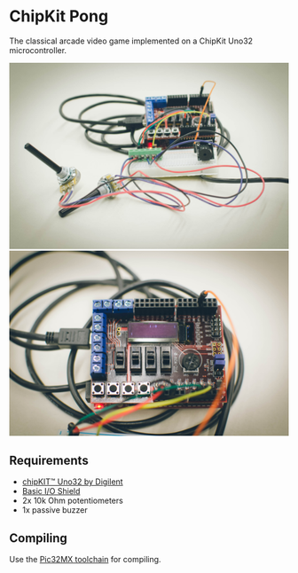 # ChipKit Pong
The classical arcade video game implemented on a ChipKit Uno32 microcontroller.

![screenshot0](media/chipkit_pong_2.jpg)
![screenshot0](media/chipkit_pong_1.jpg)

## Requirements
* [chipKIT™ Uno32 by Digilent](http://chipkit.net/wpcproduct/chipkit-uno32/)
* [Basic I/O Shield](http://chipkit.net/wpcproduct/chipkit-basic-io-shield/)
* 2x 10k Ohm potentiometers
* 1x passive buzzer

## Compiling
Use the [Pic32MX toolchain](https://github.com/is1200-example-projects/mcb32tools) for compiling.
